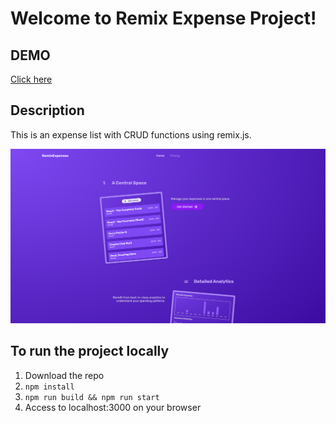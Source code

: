 # Welcome to Remix Expense Project!

## DEMO
[Click here](https://remix-project-silk.vercel.app/)

## Description
This is an expense list with CRUD functions using remix.js.

![Project Img](https://github.com/JOATLGTM/RemixProject/blob/main/project.png)

## To run the project locally

1. Download the repo
2. `npm install`
3. `npm run build && npm run start`
4. Access to localhost:3000 on your browser
